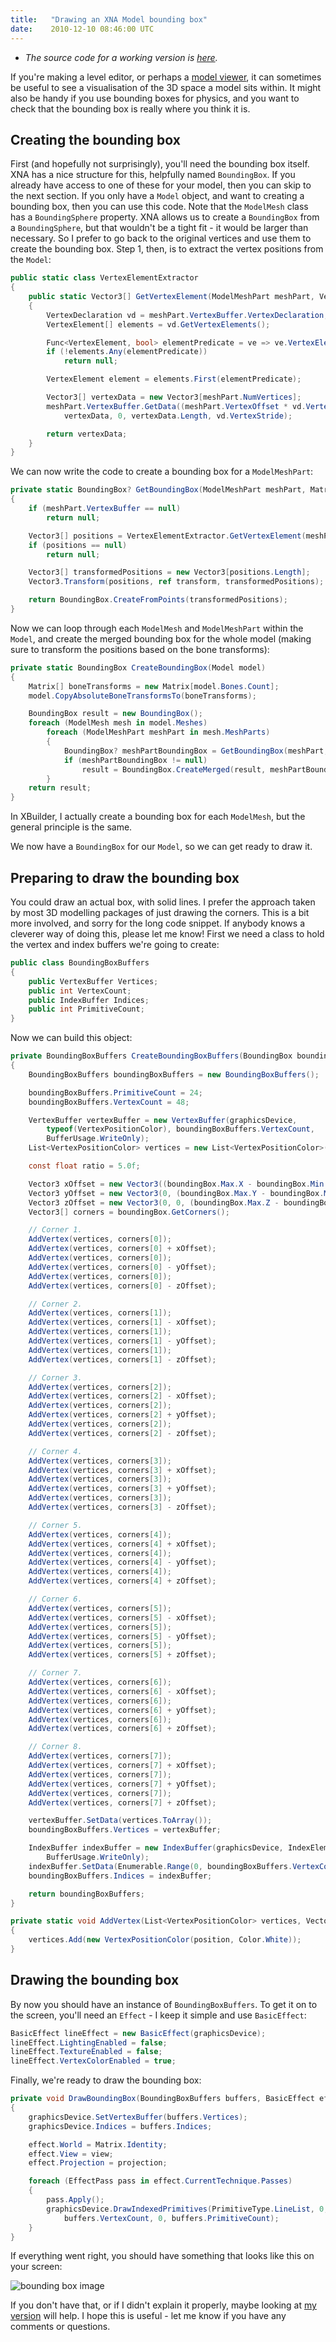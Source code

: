 ```yaml
---
title:   "Drawing an XNA Model bounding box"
date:    2010-12-10 08:46:00 UTC
---
```


* *The source code for a working version is [here](https://github.com/tgjones/xna-tutorials/tree/master/DrawBoundingBox).*

If you're making a level editor, or perhaps a [model viewer](/blog/archive/2010/12/09/xbuilder-v-released), it can sometimes be useful to see a visualisation of the 3D space a model sits within. It might also be handy if you use bounding boxes for physics, and you want to check that the bounding box is really where you think it is.

## Creating the bounding box

First (and hopefully not surprisingly), you'll need the bounding box itself. XNA has a nice structure for this, helpfully named `BoundingBox`. If you already have access to one of these for your model, then you can skip to the next section. If you only have a `Model` object, and want to creating a bounding box, then you can use this code. Note that the `ModelMesh` class has a `BoundingSphere` property. XNA allows us to create a `BoundingBox` from a `BoundingSphere`, but that wouldn't be a tight fit - it would be larger than necessary. So I prefer to go back to the original vertices and use them to create the bounding box. Step 1, then, is to extract the vertex positions from the `Model`:

``` csharp
public static class VertexElementExtractor
{
	public static Vector3[] GetVertexElement(ModelMeshPart meshPart, VertexElementUsage usage)
	{
		VertexDeclaration vd = meshPart.VertexBuffer.VertexDeclaration;
		VertexElement[] elements = vd.GetVertexElements();

		Func<VertexElement, bool> elementPredicate = ve => ve.VertexElementUsage == usage && ve.VertexElementFormat == VertexElementFormat.Vector3;
		if (!elements.Any(elementPredicate))
			return null;

		VertexElement element = elements.First(elementPredicate);

		Vector3[] vertexData = new Vector3[meshPart.NumVertices];
		meshPart.VertexBuffer.GetData((meshPart.VertexOffset * vd.VertexStride) + element.Offset,
			vertexData, 0, vertexData.Length, vd.VertexStride);

		return vertexData;
	}
}
```

We can now write the code to create a bounding box for a `ModelMeshPart`:

``` csharp
private static BoundingBox? GetBoundingBox(ModelMeshPart meshPart, Matrix transform)
{
	if (meshPart.VertexBuffer == null)
		return null;

	Vector3[] positions = VertexElementExtractor.GetVertexElement(meshPart, VertexElementUsage.Position);
	if (positions == null)
		return null;

	Vector3[] transformedPositions = new Vector3[positions.Length];
	Vector3.Transform(positions, ref transform, transformedPositions);

	return BoundingBox.CreateFromPoints(transformedPositions);
}
```

Now we can loop through each `ModelMesh` and `ModelMeshPart` within the `Model`, and create the merged bounding box for the whole model (making sure to transform the positions based on the bone transforms):

``` csharp
private static BoundingBox CreateBoundingBox(Model model)
{
	Matrix[] boneTransforms = new Matrix[model.Bones.Count];
	model.CopyAbsoluteBoneTransformsTo(boneTransforms);

	BoundingBox result = new BoundingBox();
	foreach (ModelMesh mesh in model.Meshes)
		foreach (ModelMeshPart meshPart in mesh.MeshParts)
		{
			BoundingBox? meshPartBoundingBox = GetBoundingBox(meshPart, boneTransforms[mesh.ParentBone.Index]);
			if (meshPartBoundingBox != null)
				result = BoundingBox.CreateMerged(result, meshPartBoundingBox.Value);
		}
	return result;
}
```

In XBuilder, I actually create a bounding box for each `ModelMesh`, but the general principle is the same.

We now have a `BoundingBox` for our `Model`, so we can get ready to draw it.

## Preparing to draw the bounding box

You could draw an actual box, with solid lines. I prefer the approach taken by most 3D modelling packages of just drawing the corners. This is a bit more involved, and sorry for the long code snippet. If anybody knows a cleverer way of doing this, please let me know! First we need a class to hold the vertex and index buffers we're going to create:

``` csharp
public class BoundingBoxBuffers
{
	public VertexBuffer Vertices;
	public int VertexCount;
	public IndexBuffer Indices;
	public int PrimitiveCount;
}
```

Now we can build this object:

``` csharp
private BoundingBoxBuffers CreateBoundingBoxBuffers(BoundingBox boundingBox, GraphicsDevice graphicsDevice)
{
	BoundingBoxBuffers boundingBoxBuffers = new BoundingBoxBuffers();

	boundingBoxBuffers.PrimitiveCount = 24;
	boundingBoxBuffers.VertexCount = 48;

	VertexBuffer vertexBuffer = new VertexBuffer(graphicsDevice,
		typeof(VertexPositionColor), boundingBoxBuffers.VertexCount,
		BufferUsage.WriteOnly);
	List<VertexPositionColor> vertices = new List<VertexPositionColor>();

	const float ratio = 5.0f;

	Vector3 xOffset = new Vector3((boundingBox.Max.X - boundingBox.Min.X) / ratio, 0, 0);
	Vector3 yOffset = new Vector3(0, (boundingBox.Max.Y - boundingBox.Min.Y) / ratio, 0);
	Vector3 zOffset = new Vector3(0, 0, (boundingBox.Max.Z - boundingBox.Min.Z) / ratio);
	Vector3[] corners = boundingBox.GetCorners();

	// Corner 1.
	AddVertex(vertices, corners[0]);
	AddVertex(vertices, corners[0] + xOffset);
	AddVertex(vertices, corners[0]);
	AddVertex(vertices, corners[0] - yOffset);
	AddVertex(vertices, corners[0]);
	AddVertex(vertices, corners[0] - zOffset);

	// Corner 2.
	AddVertex(vertices, corners[1]);
	AddVertex(vertices, corners[1] - xOffset);
	AddVertex(vertices, corners[1]);
	AddVertex(vertices, corners[1] - yOffset);
	AddVertex(vertices, corners[1]);
	AddVertex(vertices, corners[1] - zOffset);

	// Corner 3.
	AddVertex(vertices, corners[2]);
	AddVertex(vertices, corners[2] - xOffset);
	AddVertex(vertices, corners[2]);
	AddVertex(vertices, corners[2] + yOffset);
	AddVertex(vertices, corners[2]);
	AddVertex(vertices, corners[2] - zOffset);

	// Corner 4.
	AddVertex(vertices, corners[3]);
	AddVertex(vertices, corners[3] + xOffset);
	AddVertex(vertices, corners[3]);
	AddVertex(vertices, corners[3] + yOffset);
	AddVertex(vertices, corners[3]);
	AddVertex(vertices, corners[3] - zOffset);

	// Corner 5.
	AddVertex(vertices, corners[4]);
	AddVertex(vertices, corners[4] + xOffset);
	AddVertex(vertices, corners[4]);
	AddVertex(vertices, corners[4] - yOffset);
	AddVertex(vertices, corners[4]);
	AddVertex(vertices, corners[4] + zOffset);

	// Corner 6.
	AddVertex(vertices, corners[5]);
	AddVertex(vertices, corners[5] - xOffset);
	AddVertex(vertices, corners[5]);
	AddVertex(vertices, corners[5] - yOffset);
	AddVertex(vertices, corners[5]);
	AddVertex(vertices, corners[5] + zOffset);

	// Corner 7.
	AddVertex(vertices, corners[6]);
	AddVertex(vertices, corners[6] - xOffset);
	AddVertex(vertices, corners[6]);
	AddVertex(vertices, corners[6] + yOffset);
	AddVertex(vertices, corners[6]);
	AddVertex(vertices, corners[6] + zOffset);

	// Corner 8.
	AddVertex(vertices, corners[7]);
	AddVertex(vertices, corners[7] + xOffset);
	AddVertex(vertices, corners[7]);
	AddVertex(vertices, corners[7] + yOffset);
	AddVertex(vertices, corners[7]);
	AddVertex(vertices, corners[7] + zOffset);

	vertexBuffer.SetData(vertices.ToArray());
	boundingBoxBuffers.Vertices = vertexBuffer;

	IndexBuffer indexBuffer = new IndexBuffer(graphicsDevice, IndexElementSize.SixteenBits, boundingBoxBuffers.VertexCount,
		BufferUsage.WriteOnly);
	indexBuffer.SetData(Enumerable.Range(0, boundingBoxBuffers.VertexCount).Select(i => (short)i).ToArray());
	boundingBoxBuffers.Indices = indexBuffer;

	return boundingBoxBuffers;
}

private static void AddVertex(List<VertexPositionColor> vertices, Vector3 position)
{
	vertices.Add(new VertexPositionColor(position, Color.White));
}
```

## Drawing the bounding box

By now you should have an instance of `BoundingBoxBuffers`. To get it on to the screen, you'll need an `Effect` - I keep it simple and use `BasicEffect`:

``` csharp
BasicEffect lineEffect = new BasicEffect(graphicsDevice);
lineEffect.LightingEnabled = false;
lineEffect.TextureEnabled = false;
lineEffect.VertexColorEnabled = true;
```

Finally, we're ready to draw the bounding box:

``` csharp
private void DrawBoundingBox(BoundingBoxBuffers buffers, BasicEffect effect, GraphicsDevice graphicsDevice, Matrix view, Matrix projection)
{
	graphicsDevice.SetVertexBuffer(buffers.Vertices);
	graphicsDevice.Indices = buffers.Indices;

	effect.World = Matrix.Identity;
	effect.View = view;
	effect.Projection = projection;

	foreach (EffectPass pass in effect.CurrentTechnique.Passes)
	{
		pass.Apply();
		graphicsDevice.DrawIndexedPrimitives(PrimitiveType.LineList, 0, 0,
			buffers.VertexCount, 0, buffers.PrimitiveCount);
	}
}
```

If everything went right, you should have something that looks like this on your screen:

![bounding box image](/assets/posts/boundingbox.jpg)

If you don't have that, or if I didn't explain it properly, maybe looking at [my version](https://github.com/tgjones/xna-tutorials/tree/master/DrawBoundingBox) will help. I hope this is useful - let me know if you have any comments or questions.